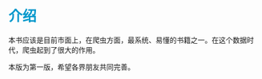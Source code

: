 # <font color="#0099CC">介绍</font>

本书应该是目前市面上，在爬虫方面，最系统、易懂的书籍之一。在这个数据时代，爬虫起到了很大的作用。

本版为第一版，希望各界朋友共同完善。 
